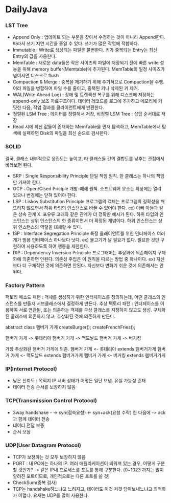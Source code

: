 # DailyJava
### LST Tree
- Append Only : 업데이트 되는 부분을 찾아서 수정하는 것이 아니라 Append한다. 따라서 쓰기 지연 시간을 줄일 수 있다. 쓰기가 많은 작업에 적합하다.
- Immutable : Write로 생성되는 파일은 불변한다. 키가 중복되는 Entry는 최신 Entry의 값을 사용한다.
- MemTable : 새로운 data들은 작은 사이즈의 파일에 저장되기 전에 빠른 write 성능을 위해 memory buffer(Memtable)에 추가된다. MemTable의 일정 사이즈가 넘어서면 디스크로 flush
- Compaction & Merge : 중복을 제거하기 위해 주기적으로 Compaction을 수행. 여러 파일을 병합하여 파일 수를 줄이고, 중복된 키나 삭제된 키 제거.
- WAL(Write Ahead Log) : 장애 및 트랜잭션 복구를 위해 디스크에 저장하는 append-only 보조 자료구조이다. 데이터 레코드를 로그에 추가하고 메모리에 커밋한 다음, 작업 결과를 클라이언트에게 반환한다.
- 정렬된 LSM Tree : 데이터를 정렬해서 저장, 비정렬 LSM Tree : 삽입 순서대로 저장
- Read 시에 최신 값들이 존재하는 MemTable을 먼저 탐색하고, MemTable에서 탐색에 실패하면 Disk의 파일을 최신 순으로 검사한다.

### SOLID
결국, 클래스 내부적으로 응집도는 높이고, 타 클래스들 간의 결합도를 낮추는 관점에서 바라보면 된다.
- SRP : Single Responsibility Principle 단일 책임 원칙. 한 클래스는 하나의 책임만 가져야 한다.
- OCP : Open/Clsed Priciple 개방-폐쇄 원칙. 소프트웨어 요소는 확장에는 열려 있으나 변경에는 닫혀 있어야 한다.
- LSP : Liskov Substitution Principle 프로그램의 객체는 프로그램의 정확성을 깨뜨리지 않으면서 하위 타입의 인스턴스로 바꿀 수 있어야 한다. ex) 아빠 아들과 같은 상속 관계 X. 포유류 고래와 같은 관계가 더 정확한 예시가 된다. 하위 타입의 인스턴스는 상위 인스턴스의 한 종류이면서 더 확장된 개념이다. 하위 인스턴스는 상위 인스턴스의 역할을 대체할 수 있다. 
- ISP : Interface Segregation Principle 특정 클래이언트를 위한 인터페이스 여러 개가 범용 인터페이스 하나보다 낫다. ex) 물고기가 날 필요가 없다. 필요한 것만 구현하여 사용하도록 하여 행동을 제한한다.
- DIP : Dependency Inversion Principle 프로그래머는 추상화에 의존해야지 구체화에 의존하면 안된다. 의존성 주입은 이 원칙을 따르는 방법 중 하나이다. ex) 자신보다 더 구체적인 것에 의존하면 안된다. 자신보다 변화기 쉬운 것에 의존해서는 안된다. 

### Factory Pattern
팩토리 메소드 패턴 : 객체를 생성하기 위한 인터페이스를 정의하는데, 어떤 클래스의 인스턴스를 만들지 서브클래스에서 결정하게 만든다.
추상 팩토리 패턴 : 인터페이스를 이용하여 서로 연관된, 또는 의존하는 객체를 구상 클래스를 지정하지 않고도 생성.
구체화된 클래스에 의존하지 않고, 추상화된 것에 의존하게 만든다.

abstract class 햄버거 가게 
createBurger();
createFrenchFries();

햄버거 가게 -> 롯데리아
햄버거 가게 -> 맥도날드
햄버거 가게 -> 버거킹

가장 추상화된 햄버거 가게에 의존.
햄버거 가게 <- 롯데리아 extends 햄버거가게
햄버거 가게 <- 맥도날드 extends 햄버거가게
햄버거 가게 <- 버거킹 extends 햄버거가게



### IP(Internet Protocol)
- 낮은 신뢰도 : 목적지 IP 서버 상태가 어떻든 일단 보냄. 유실 가능성 존재
- 데이터 전송 순서를 보장하지 않음
### TCP(Transmission Control Protocol)
- 3way handshake -  -> syn(접속요청)   <- syn+ack(요청 수락)  한 다음에 -> ack 과 함께 데이터 전송
- 데이터 전달 보증
- 순서 보장
### UDP(User Datagram Protocol)
- TCP가 보장하는 것 모두 보장하지 않음
- PORT : 내 PC에는 하나의 IP. 여러 애플리케이션이 띄워져 있는 경우, 어떻게 구분할 것인가? -> 같은 IP내 프로세스를 포트를 통해 구분한다. (0~1023 까지는 많이 알려진 포트이므로, 개인적으로는 다른 포트를 쓸 것)
- CheckSum(중복 검사)
- TCP는 handshake하느냐고 느려지고, 데이터도 이것 저것 담아보내느냐고 최적화가 어렵다. 요새는 UDP를 많이 사용한다.
